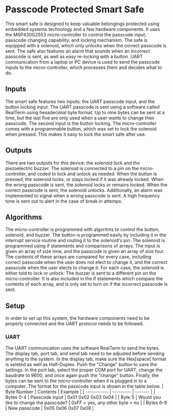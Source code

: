 # Passcode Protected Smart Safe
This smart safe is designed to keep valuable belongings protected using embedded systems technology and a few hardware components. It uses the MSP430G2553 micro-controller to control the passcode input, passcode changing capability, and locking mechanism. The safe is equipped with a solenoid, which only unlocks when the correct passcode is sent. The safe also features an alarm that sounds when an incorrect passcode is sent, as well as easy re-locking with a button. UART communication from a laptop or PC device is used to send the passcode inputs to the micro-controller, which processes them and decides what to do.

## Inputs
The smart safe features two inputs: the UART passcode input, and the button locking input. The UART passcode is sent using a software called RealTerm using hexadecimal byte format. Up to nine bytes can be sent at a time, but the last five are only used when a user wants to change their passcode. The second input is the button locking. The micro-controller comes with a programmable button, which was set to lock the solenoid when pressed. This makes it easy to lock the smart safe after use.

## Outputs
There are two outputs for this device: the solenoid lock and the piezoelectric buzzer. The solenoid is connected to a pin on the micro-controller, and coded to lock and unlock as needed. When the button is pressed, the solenoid locks, or stays locked if it was already locked. When the wrong passcode is sent, the solenoid locks or remains locked. When the correct passcode is sent, the solenoid unlocks. Additionally, an alarm was implemented to signal when a wrong passcode is sent. A high frequency tone is sent out to alert in the case of break in attemps. 

## Algorithms
The micro-controller is programmed with algoritms to control the button, solenoid, and buzzer. The button is programmed easily by including it in the interrupt service routine and routing it to the solenoid's pin. The solenoid is programmed using if statements and comparisons of arrays. The input is given an array of size nine, and the passcode is given an array of size four. The contents of these arrays are compared for every case, including correct passcode when the user does not elect to change it, and the correct passcode when the user elects to change it. For each case, the solenoid is either told to lock or unlock. The buzzer is sent to a different pin on the micro-controller. It is also included in the if statements which compare the contents of each array, and is only set to turn on if the incorrect passcode is sent.

## Setup
In order to set up this system, the hardware components need to be properly connected and the UART protocol needs to be followed.
### UART
The UART communcation uses the software RealTerm to send the bytes. The display tab, port tab, and send tab need to be adjusted before sending anything to the system. In the display tab, make sure the Hex[space] format is seleted as well as Half-Duplex. Push the "Change" button to save the settings. In the port tab, select the proper COM port for UART, change the baudrate to 9600, and once again push the "change" button. Finally, the bytes can be sent to the micro-controller when it is plugged in to a computer. The format for the passcode input is shown in the table below.
| Byte Number |  Contents | Example |
| ----------- | --------- | ------- |
| Bytes 0-4   | Passcode input | 0x01 0x02 0x03 0x04 |
| Byte 5 | Would you like to change the passcode? | 0xFF = yes, any other byte = no |
| Bytes 6-9 | New passcode | 0x05 0x06 0x07 0x08 |
